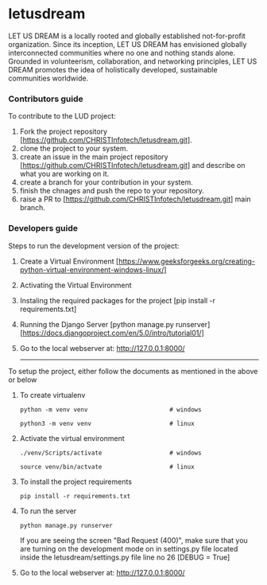 # letusdream

LET US DREAM is a locally rooted and globally established not-for-profit organization. Since its inception, LET US DREAM has envisioned globally interconnected communities where no one and nothing stands alone. Grounded in volunteerism, collaboration, and networking principles, LET US DREAM promotes the idea of holistically developed, sustainable communities worldwide.

### Contributors guide
To contribute to the LUD project:
1. Fork the project repository [https://github.com/CHRISTInfotech/letusdream.git].
2. clone the project to your system.
3. create an issue in the main project repository [https://github.com/CHRISTInfotech/letusdream.git] and describe on what you are working on it.
4. create a branch for your contribution in your system.
5. finish the chnages and push the repo to your repository.
6. raise a PR to [https://github.com/CHRISTInfotech/letusdream.git] main branch.

### Developers guide
Steps to run the development version of the project:

1. Create a Virtual Environment [https://www.geeksforgeeks.org/creating-python-virtual-environment-windows-linux/]
2. Activating the Virtual Environment
3. Instaling the required packages for the project [pip install -r requirements.txt]
4. Running the Django Server [python manage.py runserver] [https://docs.djangoproject.com/en/5.0/intro/tutorial01/]
5. Go to the local webserver at: http://127.0.0.1:8000/

    ---
To setup the project, either follow the documents as mentioned in the above or below

1. To create virtualenv
    
    ```
    python -m venv venv                       # windows

    python3 -m venv venv                      # linux
    ```

2. Activate the virtual environment
    ```
    ./venv/Scripts/activate                   # windows

    source venv/bin/actvate                   # linux
    ```

3. To install the project requirements

    ```
    pip install -r requirements.txt
    ```

4. To run the server
    ```
    python manage.py runserver
    ```
    If you are seeing the screen "Bad Request (400)", make sure that you are turning on the development mode on in settings.py file located inside the letusdream/settings.py file line no 26 [DEBUG = True]
5. Go to the local webserver at: http://127.0.0.1:8000/